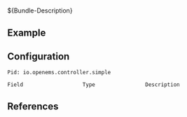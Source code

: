 # 

${Bundle-Description}

## Example

## Configuration

	Pid: io.openems.controller.simple
	
	Field					Type				Description
		
	
## References

